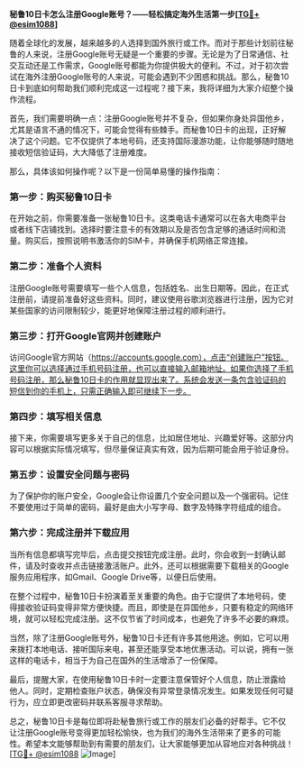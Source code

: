 **秘鲁10日卡怎么注册Google账号？——轻松搞定海外生活第一步[[TG💪+ @esim1088](https://t.me/s/esim1088)]**

随着全球化的发展，越来越多的人选择到国外旅行或工作。而对于那些计划前往秘鲁的人来说，注册Google账号无疑是一个重要的步骤。无论是为了日常通信、社交互动还是工作需求，Google账号都能为你提供极大的便利。不过，对于初次尝试在海外注册Google账号的人来说，可能会遇到不少困惑和挑战。那么，秘鲁10日卡到底如何帮助我们顺利完成这一过程呢？接下来，我将详细为大家介绍整个操作流程。

首先，我们需要明确一点：注册Google账号并不复杂，但如果你身处异国他乡，尤其是语言不通的情况下，可能会觉得有些棘手。而秘鲁10日卡的出现，正好解决了这个问题。它不仅提供了本地号码，还支持国际漫游功能，让你能够随时随地接收短信验证码，大大降低了注册难度。

那么，具体该如何操作呢？以下是一份简单易懂的操作指南：

### 第一步：购买秘鲁10日卡

在开始之前，你需要准备一张秘鲁10日卡。这类电话卡通常可以在各大电商平台或者线下店铺找到。选择时要注意卡的有效期以及是否包含足够的通话时间和流量。购买后，按照说明书激活你的SIM卡，并确保手机网络正常连接。

### 第二步：准备个人资料

注册Google账号需要填写一些个人信息，包括姓名、出生日期等。因此，在正式注册前，请提前准备好这些资料。同时，建议使用谷歌浏览器进行注册，因为它对某些国家的访问限制较少，能更好地保障注册过程的顺利进行。

### 第三步：打开Google官网并创建账户

访问Google官方网站（https://accounts.google.com），点击“创建账户”按钮。这里你可以选择通过手机号码注册，也可以直接输入邮箱地址。如果你选择了手机号码注册，那么秘鲁10日卡的作用就显现出来了。系统会发送一条包含验证码的短信到你的手机上，只需正确输入即可继续下一步。

### 第四步：填写相关信息

接下来，你需要填写更多关于自己的信息，比如居住地址、兴趣爱好等。这部分内容可以根据实际情况填写，但尽量保证真实有效，因为后期可能会用于验证身份。

### 第五步：设置安全问题与密码

为了保护你的账户安全，Google会让你设置几个安全问题以及一个强密码。记住不要使用过于简单的密码，最好是由大小写字母、数字及特殊字符组成的组合。

### 第六步：完成注册并下载应用

当所有信息都填写完毕后，点击提交按钮完成注册。此时，你会收到一封确认邮件，请及时查收并点击链接激活账户。此外，还可以根据需要下载相关的Google服务应用程序，如Gmail、Google Drive等，以便日后使用。

在整个过程中，秘鲁10日卡扮演着至关重要的角色。由于它提供了本地号码，使得接收验证码变得非常方便快捷。而且，即使是在异国他乡，只要有稳定的网络环境，就可以轻松完成注册。这不仅节省了时间成本，也避免了许多不必要的麻烦。

当然，除了注册Google账号外，秘鲁10日卡还有许多其他用途。例如，它可以用来拨打本地电话、接听国际来电，甚至还能享受本地优惠活动。可以说，拥有一张这样的电话卡，相当于为自己在国外的生活增添了一份保障。

最后，提醒大家，在使用秘鲁10日卡时一定要注意保管好个人信息，防止泄露给他人。同时，定期检查账户状态，确保没有异常登录情况发生。如果发现任何可疑行为，应立即更改密码并联系客服寻求帮助。

总之，秘鲁10日卡是每位即将赴秘鲁旅行或工作的朋友们必备的好帮手。它不仅让注册Google账号变得更加轻松愉快，也为我们的海外生活带来了更多的可能性。希望本文能够帮助到有需要的朋友们，让大家能够更加从容地应对各种挑战！[[TG💪+ @esim1088](https://t.me/s/esim1088) ![Image](https://i.postimg.cc/4NQfJmqS/Snipaste-2025-05-13-00-14-12.png)]